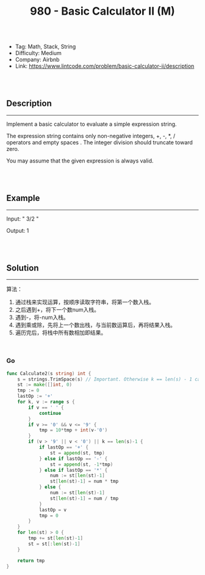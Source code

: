 # <center>980 - Basic Calculator II (M)</center> 



<br></br>

* Tag: Math, Stack, String
* Difficulty: Medium
* Company: Airbnb
* Link: https://www.lintcode.com/problem/basic-calculator-ii/description

<br></br>



## Description
----
Implement a basic calculator to evaluate a simple expression string.

The expression string contains only non-negative integers, +, -, *, / operators and empty spaces . The integer division should truncate toward zero.

You may assume that the given expression is always valid.

<br></br>



## Example
----
Input: " 3/2 "

Output: 1

<br></br>



## Solution
----
算法：
1. 通过栈来实现运算，按顺序读取字符串，将第一个数入栈。
2. 之后遇到+，将下一个数num入栈。
3. 遇到-，将-num入栈。
4. 遇到乘或除，先将上一个数出栈，与当前数运算后，再将结果入栈。
5. 遍历完后，将栈中所有数相加即结果。

<br>


### Go
```go
func Calculate2(s string) int {
	s = strings.TrimSpace(s) // Important. Otherwise k == len(s) - 1 can't work.
	st := make([]int, 0)
	tmp := 0
	lastOp := '+'
	for k, v := range s {
		if v == ' ' {
			continue
		}
		if v >= '0' && v <= '9' {
			tmp = 10*tmp + int(v-'0')
		}
		if (v > '9' || v < '0') || k == len(s)-1 {
			if lastOp == '+' {
				st = append(st, tmp)
			} else if lastOp == '-' {
				st = append(st, -1*tmp)
			} else if lastOp == '*' {
				num := st[len(st)-1]
				st[len(st)-1] = num * tmp
			} else {
				num := st[len(st)-1]
				st[len(st)-1] = num / tmp
			}
			lastOp = v
			tmp = 0
		}
	}
	for len(st) > 0 {
		tmp += st[len(st)-1]
		st = st[:len(st)-1]
	}

	return tmp
}
```

<br>
